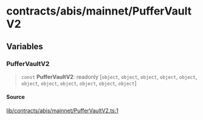 # contracts/abis/mainnet/PufferVaultV2

## Variables

### PufferVaultV2

> `const` **PufferVaultV2**: readonly [`object`, `object`, `object`, `object`, `object`, `object`, `object`, `object`, `object`, `object`, `object`]

#### Source

[lib/contracts/abis/mainnet/PufferVaultV2.ts:1](https://github.com/PufferFinance/puffer-sdk/blob/9a075aecd66cb0e2ee296f8c298140e2fa31335e/lib/contracts/abis/mainnet/PufferVaultV2.ts#L1)
